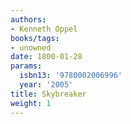 ```yaml
---
authors:
- Kenneth Oppel
books/tags:
- unowned
date: 1800-01-28
params:
  isbn13: '9780002006996'
  year: '2005'
title: Skybreaker
weight: 1
---
```


<!--more-->